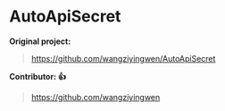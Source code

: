 # AutoApiSecret

 **Original project:** 
 
 >https://github.com/wangziyingwen/AutoApiSecret

 **Contributor: 👍** 
 
 >https://github.com/wangziyingwen
